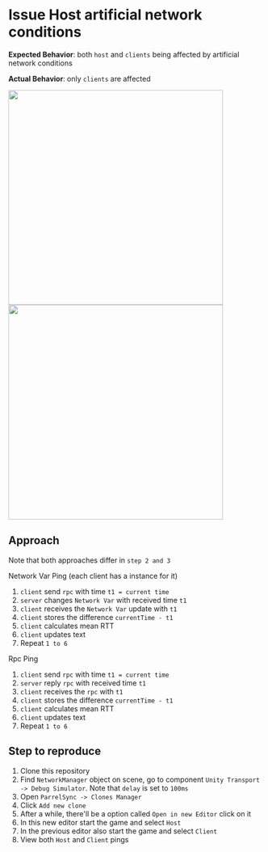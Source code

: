 # Issue Host artificial network conditions

**Expected Behavior**: both `host` and `clients` being affected by artificial network conditions

**Actual Behavior**: only `clients` are affected

<img src="https://user-images.githubusercontent.com/24387035/186885475-cec37d30-a6ff-4ef0-923f-a70fbfa908df.png" width="425"/> <img src="https://user-images.githubusercontent.com/24387035/186885583-a52a9dc8-f353-466c-9d37-1c7e46c238cc.png" width="425"/>

## Approach
Note that both approaches differ in `step 2 and 3`

Network Var Ping (each client has a instance for it)
1. `client` send `rpc` with time `t1 = current time`
2. `server` changes `Network Var` with received time `t1`
3. `client` receives the `Network Var` update with `t1`
4. `client` stores the difference `currentTime - t1`
5. `client` calculates mean RTT
6. `client` updates text
7. Repeat `1 to 6`

Rpc Ping
1. `client` send `rpc` with time `t1 = current time`
2. `server` reply `rpc` with received time `t1`
3. `client` receives the `rpc` with `t1`
4. `client` stores the difference `currentTime - t1`
5. `client` calculates mean RTT
6. `client` updates text
7. Repeat `1 to 6`

## Step to reproduce

1. Clone this repository
2. Find `NetworkManager` object on scene, go to component `Unity Transport -> Debug Simulator`. Note that `delay` is set to `100ms`
3. Open `ParrelSync -> Clones Manager`
4. Click `Add new clone`
5. After a while, there'll be a option called `Open in new Editor` click on it
6. In this new editor start the game and select `Host`
7. In the previous editor also start the game and select `Client`
8. View both `Host` and `Client` pings
